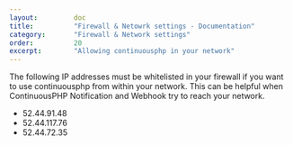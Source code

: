 ```yaml
---
layout:         doc
title:          "Firewall & Netowrk settings - Documentation"
category:       "Firewall & Network settings"
order:          20
excerpt:        "Allowing continuousphp in your network"
---
```


The following IP addresses must be whitelisted in your firewall if you want to use continuousphp from within your network.
This can be helpful when ContinuousPHP Notification and Webhook try to reach your network.

 * 52.44.91.48
 * 52.44.117.76
 * 52.44.72.35
